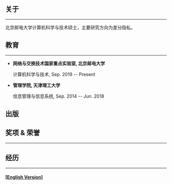 ## 关于

------

北京邮电大学计算机科学与技术硕士，主要研究方向为差分隐私。

## 教育

------

- **网络与交换技术国家重点实验室, 北京邮电大学**

  计算机科学与技术, Sep. 2019 -- Present

- **管理学院, 天津理工大学**

  信息管理与信息系统, Sep. 2014 -- Jun. 2018

## 出版



## 奖项 & 荣誉

------



## 经历
------



#### [[English Version\]](./)

